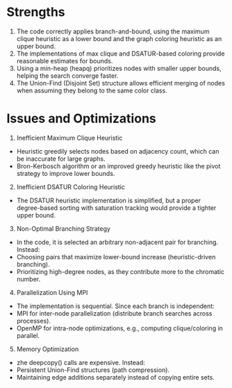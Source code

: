 # Strengths
1. The code correctly applies branch-and-bound, using the maximum clique heuristic as a lower bound and the graph coloring heuristic as an upper bound.
2. The implementations of max clique and DSATUR-based coloring provide reasonable estimates for bounds.
3. Using a min-heap (heapq) prioritizes nodes with smaller upper bounds, helping the search converge faster.
4. The Union-Find (Disjoint Set) structure allows efficient merging of nodes when assuming they belong to the same color class.

# Issues and Optimizations
1. Inefficient Maximum Clique Heuristic
- Heuristic greedily selects nodes based on adjacency count, which can be inaccurate for large graphs.
- Bron-Kerbosch algorithm or an improved greedy heuristic like the pivot strategy to improve lower bounds.
  
2. Inefficient DSATUR Coloring Heuristic
- The DSATUR heuristic implementation is simplified, but a proper degree-based sorting with saturation tracking would provide a tighter upper bound.

3. Non-Optimal Branching Strategy
- In the code, it is selected an arbitrary non-adjacent pair for branching. Instead:
- Choosing pairs that maximize lower-bound increase (heuristic-driven branching).
- Prioritizing high-degree nodes, as they contribute more to the chromatic number.

4. Parallelization Using MPI
- The implementation is sequential. Since each branch is independent:
- MPI for inter-node parallelization (distribute branch searches across processes).
- OpenMP for intra-node optimizations, e.g., computing clique/coloring in parallel.
 
5. Memory Optimization
- zhe deepcopy() calls are expensive. Instead:
- Persistent Union-Find structures (path compression).
- Maintaining edge additions separately instead of copying entire sets.